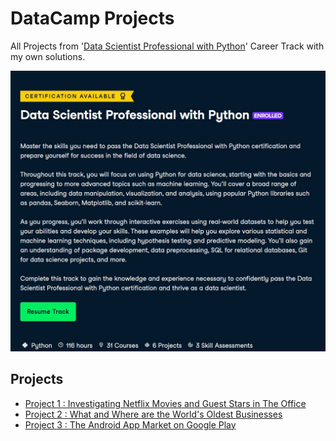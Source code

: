 # DataCamp Projects
All Projects from '[Data Scientist Professional with Python](https://app.datacamp.com/learn/career-tracks/data-scientist-professional-with-python)' Career Track with my own solutions.


![Career Path](https://github.com/gururaser/datacamp-projects/blob/main/Web%20yakalama_23-4-2023_163051_app.datacamp.com.jpeg)

## Projects
- [Project 1 : Investigating Netflix Movies and Guest Stars in The Office](https://github.com/gururaser/datacamp-projects/tree/main/Investigating%20Netflix%20Movies%20and%20Guest%20Stars%20in%20The%20Office)
- [Project 2 : What and Where are the World's Oldest Businesses](https://github.com/gururaser/datacamp-projects/tree/main/What%20and%20Where%20are%20the%20World's%20Oldest%20Businesses)
- [Project 3 : The Android App Market on Google Play](https://github.com/gururaser/datacamp-projects/tree/main/The%20Android%20App%20Market%20on%20Google%20Play)
